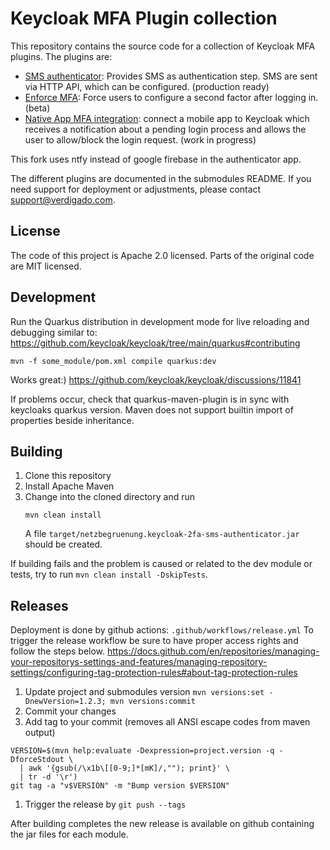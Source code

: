 # Keycloak MFA Plugin collection

This repository contains the source code for a collection of Keycloak MFA plugins. The plugins are:
* [SMS authenticator](sms-authenticator/README.md): Provides SMS as authentication step. SMS are sent via HTTP API, which can be configured. (production ready)
* [Enforce MFA](enforce-mfa/README.md): Force users to configure a second factor after logging in. (beta)
* [Native App MFA integration](app-authenticator/README.md): connect a mobile app to Keycloak which receives a notification about a pending login process and allows the user to allow/block the login request. (work in progress)

This fork uses ntfy instead of google firebase in the authenticator app.

The different plugins are documented in the submodules README. If you need support for deployment or adjustments, please contact [support@verdigado.com](mailto:support@verdigado.com).

## License
The code of this project is Apache 2.0 licensed. Parts of the original code are MIT licensed.

## Development
Run the Quarkus distribution in development mode for live reloading and debugging similar to: https://github.com/keycloak/keycloak/tree/main/quarkus#contributing

```shell
mvn -f some_module/pom.xml compile quarkus:dev
```

Works great:)
https://github.com/keycloak/keycloak/discussions/11841

If problems occur, check that quarkus-maven-plugin is in sync with keycloaks quarkus version.
Maven does not support builtin import of properties beside inheritance.

## Building

1. Clone this repository
1. Install Apache Maven
1. Change into the cloned directory and run
   ```shell
   mvn clean install
   ```
   A file `target/netzbegruenung.keycloak-2fa-sms-authenticator.jar` should be created.

If building fails and the problem is caused or related to the dev module or tests, try to run `mvn clean install -DskipTests`.

## Releases
Deployment is done by github actions: `.github/workflows/release.yml`
To trigger the release workflow be sure to have proper access rights and follow the steps below.
https://docs.github.com/en/repositories/managing-your-repositorys-settings-and-features/managing-repository-settings/configuring-tag-protection-rules#about-tag-protection-rules

1. Update project and submodules version `mvn versions:set -DnewVersion=1.2.3; mvn versions:commit`
1. Commit your changes
1. Add tag to your commit (removes all ANSI escape codes from maven output)
```shell
VERSION=$(mvn help:evaluate -Dexpression=project.version -q -DforceStdout \
  | awk '{gsub(/\x1b\[[0-9;]*[mK]/,""); print}' \
  | tr -d '\r')
git tag -a "v$VERSION" -m "Bump version $VERSION"
```
1. Trigger the release by `git push --tags`

After building completes the new release is available on github containing the jar files for each module.
